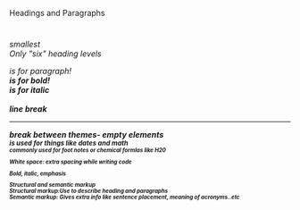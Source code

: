 Headings and Paragraphs <br>
<h1 main heading - largest
<h2 subheading 
<h3>
<h4>
<h5>
<h6> smallest <br>
Only "six" heading levels <br>

<p> is for paragraph! <br>
<b> is for bold! <br>
<i> is for italic <br>
<br> line break <br>
<hr> break between themes- empty elements <br>
<sup> is used for things like dates and math <br>
<sub> commonly used for foot notes or chemical formlas like H20 <br>

White space: extra spacing while writing code <br>

Bold, italic, emphasis <br>



Structural and semantic markup <br>
Structural markup:Use to describe heading and paragraphs <br>
Semantic markup: Gives extra info like sentence placement, meaning of acronyms..etc <br>

